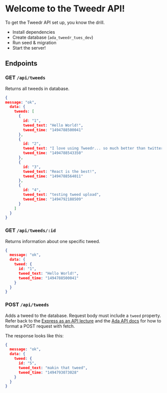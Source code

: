 # Welcome to the Tweedr API!

To get the Tweedr API set up, you know the drill.

- Install dependencies
- Create database (`ada_tweedr_tues_dev`)
- Run seed & migration
- Start the server!

## Endpoints

### GET `/api/tweeds`

Returns all tweeds in database.

```json
{
message: "ok",
  data: {
    tweeds: [
      {
        id: "1",
        tweed_text: "Hello World!",
        tweed_time: "1494788500041"
      },
      {
        id: "2",
        tweed_text: "I love using Tweedr... so much better than twitter.",
        tweed_time: "1494788543350"
      },
      {
        id: "3",
        tweed_text: "React is the best!",
        tweed_time: "1494788564011"
      },
      {
        id: "4",
        tweed_text: "testing tweed upload",
        tweed_time: "1494792188509"
      }
    ]
  }
}
```

### GET `/api/tweeds/:id`

Returns information about one specific tweed.

```json
{
  message: "ok",
  data: {
    tweed: {
      id: "1",
      tweed_text: "Hello World!",
      tweed_time: "1494788500041"
    }
  }
}
```

### POST `/api/tweeds`

Adds a tweed to the database. Request body must include a `tweed` property. Refer back to the [Express as an API lecture](https://git.generalassemb.ly/nyc-wdi-ada/LECTURE_U03_D01_Express-as-an-API/blob/master/adaquotesapi-final/public/src/main.js#L34) and the [Ada API docs](http://ada-api.herokuapp.com/#post-to-apiquotes) for how to format a POST request with fetch.

The response looks like this:

```json
{
  message: "ok",
  data: {
    tweed: {
      id: "5",
      tweed_text: "makin that tweed",
      tweed_time: "1494793073028"
    }
  }
}
```